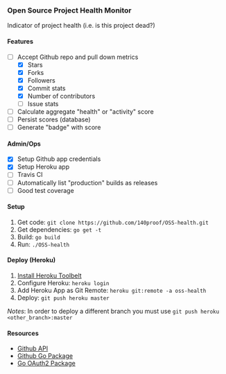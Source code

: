 ### Open Source Project Health Monitor

Indicator of project health (i.e. is this project dead?)

#### Features

- [ ] Accept Github repo and pull down metrics 
    - [x] Stars
    - [x] Forks
    - [x] Followers
    - [x] Commit stats
    - [x] Number of contributors
    - [ ] Issue stats
- [ ] Calculate aggregate "health" or "activity" score
- [ ] Persist scores (database)
- [ ] Generate "badge" with score

#### Admin/Ops

- [x] Setup Github app credentials
- [x] Setup Heroku app
- [ ] Travis CI
- [ ] Automatically list "production" builds as releases
- [ ] Good test coverage

#### Setup

1. Get code: `git clone https://github.com/140proof/OSS-health.git`
1. Get dependencies: `go get -t`
1. Build: `go build`
1. Run: `./OSS-health`

#### Deploy (Heroku)

1. [Install Heroku Toolbelt](https://toolbelt.heroku.com/)
1. Configure Heroku: `heroku login`
1. Add Heroku App as Git Remote: `heroku git:remote -a oss-health`
1. Deploy: `git push heroku master`

*Notes*: In order to deploy a different branch you must use `git push heroku <other_branch>:master`

#### Resources

* [Github API](https://developer.github.com/v3/)
* [Github Go Package](https://github.com/google/go-github)
* [Go OAuth2 Package](https://github.com/golang/oauth2)
